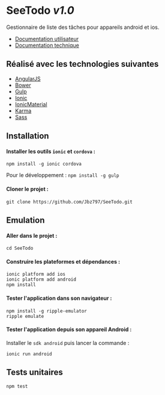 # SeeTodo *v1.0*
Gestionnaire de liste des tâches pour appareils android et ios.
- [Documentation utilisateur](https://github.com/Jbz797/SeeTodo/blob/master/doc/documentation.md)
- [Documentation technique](https://github.com/Jbz797/SeeTodo/blob/master/doc/documentation_technique.md)

## Réalisé avec les technologies suivantes
- [AngularJS](https://angularjs.org/)
- [Bower](http://bower.io/)
- [Gulp](http://gulpjs.com/)
- [Ionic](http://ionicframework.com/)
- [IonicMaterial](http://http://ionicmaterial.com/)
- [Karma](http://karma-runner.github.io)
- [Sass](http://sass-lang.com/)

## Installation
#### Installer les outils `ionic` et `cordova` :
```
npm install -g ionic cordova
```
Pour le développement : `npm install -g gulp`
#### Cloner le projet :
```
git clone https://github.com/Jbz797/SeeTodo.git
```

## Emulation
#### Aller dans le projet :
```
cd SeeTodo
```
#### Construire les plateformes et dépendances :
```
ionic platform add ios
ionic platform add android
npm install
```
#### Tester l'application dans son navigateur :
```
npm install -g ripple-emulator
ripple emulate
```
#### Tester l'application depuis son appareil Android :
Installer le `sdk android` puis lancer la commande :
```
ionic run android
```

## Tests unitaires
```
npm test
```
